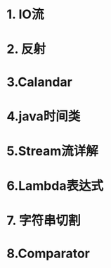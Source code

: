 # 1. IO流







# 2. 反射











# 3.Calandar







# 4.java时间类







# 5.Stream流详解







# 6.Lambda表达式









# 7. 字符串切割







# 8.Comparator





































































































































































































































